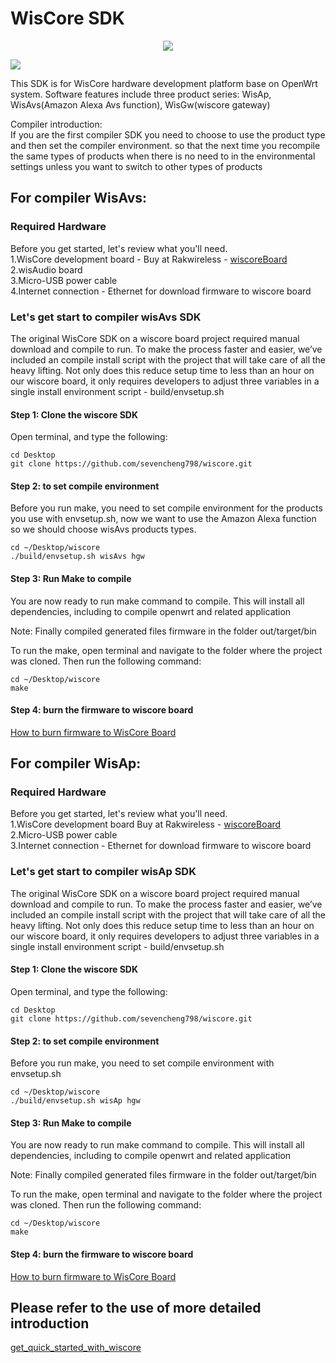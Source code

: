 # WisCore SDK
<div align=center><img src="https://github.com/sevencheng798/wiscore/raw/master/img/inf_reg_wiscore.png"/></div>

![](https://github.com/sevencheng798/wiscore/raw/master/img/inf_reg_pic1.png)

This SDK is for WisCore hardware development platform base on OpenWrt system. Software features include three product series: WisAp, WisAvs(Amazon Alexa Avs function), WisGw(wiscore gateway)

Compiler introduction:<br>
If you are the first compiler SDK you need to choose to use the product type and then set the compiler environment. so that the next time you recompile the same types of products when there is no need to in the environmental settings unless you want to switch to other types of products

## For compiler WisAvs:
### Required Hardware
Before you get started, let's review what you'll need.<br>
1.WisCore development board -  Buy at Rakwireless - [wiscoreBoard](https://item.taobao.com/item.htm?spm=a1z10.5-c.w4002-14938546650.12.IKswLw&id=543868901011)<br> 
2.wisAudio board<br>
3.Micro-USB power cable<br>
4.Internet connection - Ethernet for download firmware to wiscore board<br>

### Let's get start to compiler wisAvs SDK
The original WisCore SDK on a wiscore board project required manual download and compile to run. To make the process faster and easier, we’ve included an compile install script with the project that will take care of all the heavy lifting. Not only does this reduce setup time to less than an hour on our wiscore board, it only requires developers to adjust three variables in a single install environment script - build/envsetup.sh 

#### Step 1: Clone the wiscore SDK
Open terminal, and type the following:<br>

    cd Desktop
    git clone https://github.com/sevencheng798/wiscore.git


#### Step 2: to set compile environment 
Before you run make, you need to set compile environment for the products you use with envsetup.sh, now we want to use the Amazon Alexa function so we should choose wisAvs products types. 

    cd ~/Desktop/wiscore
    ./build/envsetup.sh wisAvs hgw

#### Step 3: Run Make to compile
You are now ready to run make command to compile. This will install all dependencies, including to compile openwrt and related application

Note: Finally compiled generated files firmware in the folder out/target/bin

To run the make, open terminal and navigate to the folder where the project was cloned. Then run the following command:

    cd ~/Desktop/wiscore
    make

#### Step 4: burn the firmware to wiscore board
[How to burn firmware to WisCore Board](https://github.com/sevencheng798/wiscore/wiki/Burn-Firmware-for-WisCore-Board)<br> 
## For compiler WisAp:
### Required Hardware
Before you get started, let's review what you'll need.<br>
1.WisCore development board Buy at Rakwireless - [wiscoreBoard](https://item.taobao.com/item.htm?spm=a1z10.5-c.w4002-14938546650.12.IKswLw&id=543868901011)<br> 
2.Micro-USB power cable<br>
3.Internet connection - Ethernet for download firmware to wiscore board<br>

### Let's get start to compiler wisAp SDK
The original WisCore SDK on a wiscore board project required manual download and compile to run. To make the process faster and easier, we’ve included an compile install script with the project that will take care of all the heavy lifting. Not only does this reduce setup time to less than an hour on our wiscore board, it only requires developers to adjust three variables in a single install environment script - build/envsetup.sh 

#### Step 1: Clone the wiscore SDK
Open terminal, and type the following:<br>

    cd Desktop
    git clone https://github.com/sevencheng798/wiscore.git


#### Step 2: to set compile environment 
Before you run make, you need to set compile environment with envsetup.sh

    cd ~/Desktop/wiscore
    ./build/envsetup.sh wisAp hgw

#### Step 3: Run Make to compile
You are now ready to run make command to compile. This will install all dependencies, including to compile openwrt and related application

Note: Finally compiled generated files firmware in the folder out/target/bin

To run the make, open terminal and navigate to the folder where the project was cloned. Then run the following command:<br>

    cd ~/Desktop/wiscore
    make

#### Step 4:  burn the firmware to wiscore board
[How to burn firmware to WisCore Board](https://github.com/sevencheng798/wiscore/wiki/Burn-Firmware-for-WisCore-Board)<br>
## Please refer to the use of more detailed introduction
[get_quick_started_with_wiscore](https://github.com/sevencheng798/get_started_with_wiscore)


